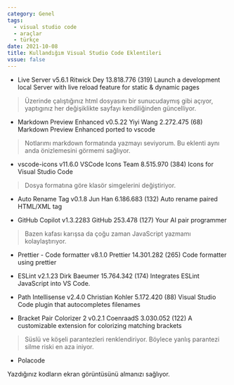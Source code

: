 ```yaml
---
category: Genel
tags:
  - visual studio code
  - araçlar
  - türkçe
date: 2021-10-08
title: Kullandığım Visual Studio Code Eklentileri
vssue: false
---
```



- Live Server
v5.6.1
Ritwick Dey
13.818.776
(319)
Launch a development local Server with live reload feature for static & dynamic pages

> Üzerinde çalıştığınız html dosyasını bir sunucudaymış gibi açıyor, yaptıgınız her değişiklikte sayfayı kendiliğinden güncelliyor.

- Markdown Preview Enhanced
v0.5.22
Yiyi Wang
2.272.475
(68)
Markdown Preview Enhanced ported to vscode

> Notlarımı markdown formatında yazmayı seviyorum. Bu eklenti aynı anda önizlemesini görmemi sağlıyor. 

- vscode-icons
v11.6.0
VSCode Icons Team
8.515.970
(384)
Icons for Visual Studio Code

> Dosya formatına göre klasör simgelerini değiştiriyor. 

- Auto Rename Tag
v0.1.8
Jun Han
6.186.683
(132)
Auto rename paired HTML/XML tag

- GitHub Copilot
v1.3.2283
GitHub
253.478
(127)
Your AI pair programmer

> Bazen kafası karışsa da çoğu zaman JavaScript yazmamı kolaylaştırıyor. 

- Prettier - Code formatter
v8.1.0
Prettier
14.301.282
(265)
Code formatter using prettier

- ESLint
v2.1.23
Dirk Baeumer
15.764.342
(174)
Integrates ESLint JavaScript into VS Code.

- Path Intellisense
v2.4.0
Christian Kohler
5.172.420
(88)
Visual Studio Code plugin that autocompletes filenames

- Bracket Pair Colorizer 2
v0.2.1
CoenraadS
3.030.052
(122)
A customizable extension for colorizing matching brackets

> Süslü ve köşeli parantezleri renklendiriyor. Böylece yanlış parantezi silme riski en aza iniyor. 

- Polacode

Yazdığınız kodların ekran görüntüsünü almanızı sağlıyor.